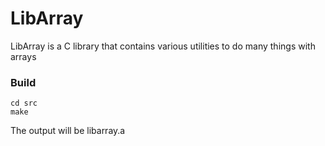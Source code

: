 # LibArray
LibArray is a C library that contains various utilities to do many things with arrays

### Build
    cd src
    make

The output will be libarray.a
